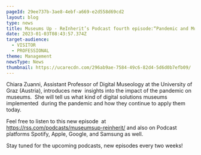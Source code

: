 ```yaml
---
pageId: 29ee737b-3ae8-4ebf-a669-e2d558d69cd2
layout: blog
type: news
title: Museums Up - ReInherit’s Podcast fourth episode:“Pandemic and Museums”
date: 2023-01-03T08:43:57.374Z
target-audience:
  - VISITOR
  - PROFESSIONAL
theme: Management
newsType: News
thumbnail: https://ucarecdn.com/296ab9ae-7584-49c6-82d4-5d6d0b7efb09/
---
```

Chiara Zuanni, Assistant Professor of Digital Museology at the University of Graz (Austria), introduces new  insights into the impact of the pandemic on museums.  She will tell us what kind of digital solutions museums implemented  during the pandemic and how they continue to apply them today.

Feel free to listen to this new episode  at <https://rss.com/podcasts/museumsup-reinherit/> and also on Podcast platforms Spotify, Apple, Google, and Samsung as well.

Stay tuned for the upcoming podcasts, new episodes every two weeks!